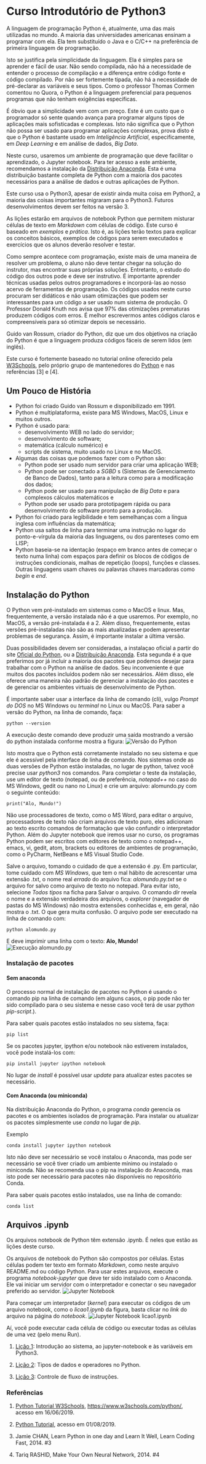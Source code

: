# Curso Introdutório de Python3

A linguagem de programação Python é, atualmente, uma das mais utilizadas no mundo. A maioria das universidades americanas ensinam a programar com ela. Ela tem substituído o Java e o C/C++ na preferência de primeira linguagem de programação.

Isto se justifica pela simplicidade da linguagem. Ela é simples para se aprender e fácil de usar. Não sendo compilada, não há a necessidade de entender o processo de compilação e a diferença entre código fonte e código compilado. Por não ser fortemente tipada, não há a necessidade de pré-declarar as variáveis e seus tipos. Como o professor Thomas Cormen comentou no Quora, o Python é a linguagem preferencial para pequenos programas que não tenham exigências específicas.

É óbvio que a simplicidade vem com um preço. Este é um custo que o programador só sente quando avança para programar alguns tipos de aplicações mais sofisticadas e complexas. Isto não significa que o Python não possa ser usado para programar aplicações complexas, prova disto é que o Python é bastante usado em *Inteligência Artificial*, especificamente, em *Deep Learning* e em análise de dados, *Big Data*.

Neste curso, usaremos um ambiente de programação que deve facilitar o aprendizado, o Jupyter notebook. Para ter acesso a este ambiente, recomendamos a instalação da [Distribuição Anaconda](https://www.anaconda.com/distribution/). Esta é uma distribuição bastante completa de Python com a maioria dos pacotes necessários para a análise de dados e outras aplicações de Python.

Este curso usa o Python3, apesar de existir ainda muita coisa em Python2, a maioria das coisas importantes migraram para o Python3. Futuros desenvolvimentos devem ser feitos na versão 3.

As lições estarão em arquivos de notebook Python que permitem misturar células de texto em *Markdown* com células de código. Este curso é baseado em *exemplos* e *prática*. Isto é, as lições terão textos para explicar os conceitos básicos, exemplos de códigos para serem executados e exercícios que os alunos deverão resolver e testar.

Como sempre acontece com programação, existe mais de uma maneira de resolver um problema, o aluno não deve tentar chegar na solução do instrutor, mas encontrar suas próprias soluções. Entretanto, o estudo do código dos outros pode e deve ser instrutivo. É importante aprender técnicas usadas pelos outros programadores e incorporá-las ao nosso acervo de ferramentas de programação. Os códigos usados neste curso procuram ser didáticos e não usam otimizações que podem ser interessantes para um código a ser usado num sistema de produção. O Professor Donald Knuth nos avisa que 97% das otimizações prematuras produzem códigos com erros. É melhor escrevermos antes códigos claros e compreensíveis para só otimizar depois se necessário.

Guido van Rossum, criador do Python, diz que um dos objetivos na criação do Python é que a linguagem produza códigos fáceis de serem lidos \(em inglês\).

Este curso é fortemente baseado no tutorial online oferecido pela [W3Schools](https://www.w3schools.com/python/), pelo próprio grupo de mantenedores do [Python](https://docs.python.org/3/tutorial/index.html) e nas referências [3] e [4].

## Um Pouco de História

- Python foi criado Guido van Rossum e disponibilizado em 1991.
- Python é multiplataforma, existe para MS Windows, MacOS, Linux e muitos outros.
- Python é usado para:
  + desenvolvimento WEB no lado do servidor;
  + desenvolvimento de software;
  + matemática \(cálculo numérico\) e
  + scripts de sistema, muito usado no Linux e no MacOS.
- Algumas das coisas que podemos fazer com o Python são:
  + Python pode ser usado num servidor para criar uma aplicação WEB;
  + Python pode ser conectado a *SGBD* s (Sistemas de Gerenciamento de Banco de Dados), tanto para a leitura como para a modificação dos dados;
  + Python pode ser usado para manipulação de *Big Data* e para complexos cálculos matemáticos e
  + Python pode ser usado para prototipagem rápida ou para desenvolvimento de software pronto para a produção.
- Python foi criado para legibilidade e tem semelhanças com a língua inglesa com influências da matemática;
- Python usa saltos de linha para terminar uma instrução no lugar do ponto-e-vírgula da maioria das linguagens, ou dos parenteses como em LISP;
- Python baseia-se na identação \(espaço em branco antes de começar o texto numa linha\) com espaços para definir os blocos de códigos de instruções condicionais, malhas de repetição \(loops\), funções e classes. Outras linguagens usam chaves ou palavras chaves marcadoras como *begin* e *end*.

## Instalação do Python

O Python vem pré-instalado em sistemas como o MacOS e linux. Mas, frequentemente, a versão instalada não é a que usaremos. Por exemplo, no MacOS, a versão pré-instalada é a 2. Além disso, frequentemente, estas versões pré-instaladas não são as mais atualizadas e podem apresentar problemas de segurança. Assim, é importante instalar a última versão.

Duas possibilidades devem ser consideradas, a instalaçao oficial a partir do site [Oficial do Python](https://www.python.org/downloads/), ou a [Distribuição Anaconda](https://www.anaconda.com/distribution/). Esta segunda é a que preferimos por já incluir a maioria dos pacotes que podemos desejar para trabalhar com o Python na análise de dados. Seu inconveniente é que muitos dos pacotes incluídos podem não ser necessários. Além disso, ele oferece uma maneira não padrão de gerenciar a instalação dos pacotes e de gerenciar os ambientes virtuais de desenvolvimento de Python.

É importante saber usar a interface da linha de comando \(cli\), vulgo *Prompt do DOS* no MS Windows ou *terminal* no Linux ou MacOS. Para saber a versão do Python, na linha de comando, faça:

```
python --version
```

A execução deste comando deve produzir uma saída mostrando a versão do python instalada conforme mostra a figura:
![Versão do Python](versao-python.png)

Isto mostra que o Python está corretamente instalado no seu sistema e que ele é acessível pela interface de linha de comando. Nos sistemas onde as duas versões de Python estão instaladas, no lugar de python, talvez você precise usar *python3* nos comandos. Para completar o teste da instalação, use um editor de texto (notepad, ou de preferência, *notepad++* no caso do MS Windows, gedit ou nano no Linux) e crie um arquivo: alomundo.py com o seguinte conteúdo:

```
print("Alo, Mundo!")
```

  Não use processadores de texto, como o MS Word, para editar o arquivo,
  processadores de texto não criam arquivos de texto puro, eles adicionam
  ao texto escrito comandos de formatação que vão confundir o
  interpretador Python. Além do Jupyter notebook que iremos usar no curso,
  os programas Python podem ser escritos com editores de texto como o notepad++,
  emacs, vi, gedit, atom, brackets ou editores de ambientes de programação, como
  o PyCharm, NetBeans e MS Visual Studio Code.

Salve o arquivo, tomando o cuidado de que a extensão é .py. Em particular, tome cuidado com *MS Windows*, que tem o mal hábito de acrescentar uma extensão .txt, o nome real *errado* do arquivo fica: *alomundo.py.txt* se o arquivo for salvo como arquivo de texto no notepad. Para evitar isto, selecione *Todos tipos* na ficha para Salvar o arquivo. O comando *dir* revela o nome e a extensão verdadeira dos arquivos, o *explorer* \(navegador de pastas do MS Windows\) não mostra extensões conhecidas e, em geral, não mostra o .txt. O que gera muita confusão. O arquivo pode ser executado na linha de comando com:

```
python alomundo.py
```

E deve imprimir uma linha com o texto: **Alo, Mundo!**
![Execução alomundo.py](alomundo.png)

### Instalação de pacotes

#### Sem anaconda

O processo normal de instalação de pacotes no Python é usando o comando pip na linha de comando \(em alguns casos, o pip pode não ter sido compilado para o seu sistema e nesse caso você terá de usar *python pip-script*.\).

Para saber quais pacotes estão instalados no seu sistema, faça:

```
pip list
```

Se os pacotes jupyter, ipython e/ou notebook não estiverem instalados, você pode instalá-los com:

```
pip install jupyter ipython notebook
```

No lugar de *install* é possível usar *update* para atualizar estes pacotes se necessário.

#### Com Anaconda (ou miniconda)

Na distribuição Anaconda do Python, o programa *conda* gerencia os pacotes e os ambientes isolados de programação. Para instalar ou atualizar os pacotes simplesmente use *conda* no lugar de *pip*.

Exemplo

```
conda install jupyter ipython notebook
```

Isto não deve ser necessário se você instalou o Anaconda, mas pode ser necessário se você tiver criado um ambiente mínimo ou instalado o miniconda.
Não se recomenda usa o pip na instalação do Anaconda, mas isto pode ser necessário para pacotes não disponíveis no repositório Conda.

Para saber quais pacotes estão instalados, use na linha de comando:
```
conda list
```

## Arquivos .ipynb

Os arquivos notebook de Python têm extensão .ipynb. É neles que estão as lições deste curso.

Os arquivos de notebook do Python são compostos por células. Estas células podem ter texto em formato *Markdown*, como neste arquivo README.md ou código Python. Para usar estes arquivos, execute o programa *notebook-jupyter* que deve ter sido instalado com o Anaconda. Ele vai iniciar um servidor com o interpretador e conectar o seu navegador preferido ao servidor.
![Jupyter Notebook](note_tree.png)

Para começar um interpretador \(*kernel*\) para executar os códigos de um arquivo notebook, como o *licao1.ipynb* da figura, basta clicar no *link* do arquivo na página do *notebook*.
![Jupyter Notebook licao1.ipynb](licao1.png)

Aí, você pode executar cada célula  de código ou executar todas as células de uma vez \(pelo menu Run\).

1. [Lição 1](licao1.ipynb): Introdução ao sistema, ao jupyter-notebook e às variáveis em Python3.

2. [Lição 2](licao2.ipynb): Tipos de dados e operadores no Python.

3. [Lição 3](licao3.ipynb): Controle de fluxo de instruções.

### Referências

1. [Python Tutorial W3Schools](https://www.w3schools.com/python/), https://www.w3schools.com/python/, acesso em 16/06/2019.

2. [Python Tutorial](https://docs.python.org/3/tutorial/index.html), acesso em 01/08/2019.

3. Jamie CHAN, Learn Python in one day and Learn It Well, Learn Coding Fast, 2014. #3

4. Tariq RASHID, Make Your Own Neural Network, 2014. #4
